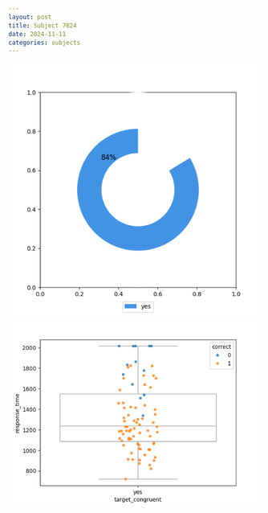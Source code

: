 ```yaml
---
layout: post
title: Subject 7024
date: 2024-11-11
categories: subjects
---
```


![](data/7024/run-6/7024_accuracy_target_congruence.png)
![](data/7024/run-6/7024_rt_congruence.png)
